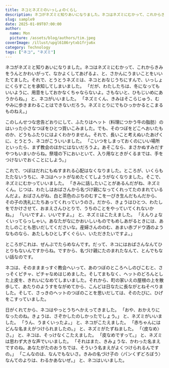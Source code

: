 ```yaml
---
title: ネコとネズミのいっしょのくらし
description: ネコがネズミと知りあいになりました。ネコはネズミにむかって、これからきみをうんとかわいがって、なかよくしてあげるよ、と、さかんにうまいことをいいたてました。
slug: sample9
date: 2025-01-09T07:00:00
author:
  name: Mon
  picture: /assets/blog/authors/tim.jpeg
coverImage: /illust/upgl6186rytxb1frju6x
category: Technology
tags: ["ネコ", "ネズミ"]
---
```


ネコがネズミと知りあいになりました。ネコはネズミにむかって、これからきみをうんとかわいがって、なかよくしてあげるよ、と、さかんにうまいことをいいたてました。それで、とうとうネズミは、ネコとおなじうちにすんで、いっしょにくらすことを承知してしまいました。
「だが、わたしたちは、冬になってもいいように、用意をしておかなくちゃならないよ。さもないと、ひもじいめにあうからね。」
と、ネコがいいました。
「ネズミくん、きみはそこらじゅう、むやみに歩きまわることはできないだろう。ネズミとりにでもひっかかるとこまるものねえ。」

このしんせつな忠告どおりにして、ふたりはヘット（料理につかう牛の脂肪）のはいった小さなつぼをひとつ買いこみました。でも、そのつぼをどこへおいたものか、どうもふたりにはよくわかりません。それで、長いこと考えぬいたあげくに、とうとう、ネコがこういいました。
「こいつをしまっておくのにいい場所といったら、まず教会のほかにはないだろうよ。あそこなら、まさかぬすみだすやつもいまいからね。祭壇の下においといて、入り用なときがくるまでは、手をつけないでおくことにしよう。」

これで、つぼはだれにもぬすまれる心配はなくなりました。ところが、いくらもたたないうちに、ネコはヘットがなめたくてしようがなくなりました。そこで、ネズミにむかっていいました。
「きみに話したいことがあるんだがね、ネズミくん。じつは、わたしはおばさんから名づけ親になってくれってたのまれているんだよ。おばさんがね、白と茶色のぶちのむすこを一ぴき生んだもんだから、その子の洗礼にたちあってくれっていうのさ。だから、きょうはひとつ、わたしをでかけさせて、おまえさんひとりで、うちのことをやっていてくれないかね。」
「いいですよ、いいですよ。」
と、ネズミはこたえました。
「えんりょなくいってらっしゃい。あなたがなにかおいしいものでもめしあがるときには、あたしのことも思いだしてくださいな。産婦さんののむ、あまい赤ブドウ酒のようなものなら、あたしもひとしずくぐらい、いただきたいですよ。」

ところがこれは、ぜんぶでたらめなんです。だって、ネコにはおばさんなんてひとりもないんですからね。ですから、名づけ親にたのまれたなんて、とんでもない話なのです。

ネコは、そのまままっすぐ教会へいって、あのつぼのところへしのびこむと、さっそくピチャ、ピチャなめはじめました。そしてまもなく、ヘットのどろんとした上皮を、きれいになめてしまいました。それから、町の家いえの屋根の上を散歩して、あたりのようすをながめてから、こんどは日なたに長ながとねそべりました。そして、さっきのヘットのつぼのことを思いだしては、そのたびに、ひげをこすっていました。

日がくれてから、ネコはやっとうちへかえってきました。
「おや、おかえりになったのね。きょうは、さぞかしたのしかったでしょう。」
と、ネズミがいいました。
「うん、うまくいったよ。」
と、ネコがこたえました。
「赤ちゃんにはどんな名まえがつけられましたの。」
と、ネズミがたずねました。
「〈皮なめ〉さ。」
と、ネコは、そっけなくこたえました。
「皮なめですって。」
と、ネズミは思わず大きな声でいいました。
「それはまた、きみょうな、かわった名まえですのね。あなたがたのおうちでは、そういう名まえがよくつけられるんですの。」
「こんなのは、なんでもないさ。きみの名づけ子の〈パンくずどろぼう〉なんてのよりは、わるかあないぜ。」
と、ネコはいいました。
